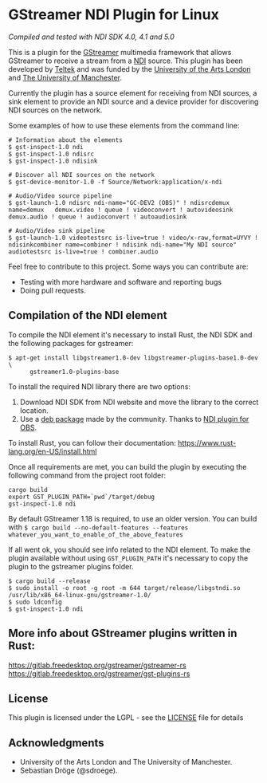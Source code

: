 GStreamer NDI Plugin for Linux
====================

*Compiled and tested with NDI SDK 4.0, 4.1 and 5.0*

This is a plugin for the [GStreamer](https://gstreamer.freedesktop.org/) multimedia framework that allows GStreamer to receive a stream from a [NDI](https://www.newtek.com/ndi/) source. This plugin has been developed by [Teltek](http://teltek.es/) and was funded by the [University of the Arts London](https://www.arts.ac.uk/) and [The University of Manchester](https://www.manchester.ac.uk/).

Currently the plugin has a source element for receiving from NDI sources, a sink element to provide an NDI source and a device provider for discovering NDI sources on the network.

Some examples of how to use these elements from the command line:

```console
# Information about the elements
$ gst-inspect-1.0 ndi
$ gst-inspect-1.0 ndisrc
$ gst-inspect-1.0 ndisink

# Discover all NDI sources on the network
$ gst-device-monitor-1.0 -f Source/Network:application/x-ndi

# Audio/Video source pipeline
$ gst-launch-1.0 ndisrc ndi-name="GC-DEV2 (OBS)" ! ndisrcdemux name=demux   demux.video ! queue ! videoconvert ! autovideosink  demux.audio ! queue ! audioconvert ! autoaudiosink

# Audio/Video sink pipeline
$ gst-launch-1.0 videotestsrc is-live=true ! video/x-raw,format=UYVY ! ndisinkcombiner name=combiner ! ndisink ndi-name="My NDI source"  audiotestsrc is-live=true ! combiner.audio
```

Feel free to contribute to this project. Some ways you can contribute are:
* Testing with more hardware and software and reporting bugs
* Doing pull requests.

Compilation of the NDI element
-------
To compile the NDI element it's necessary to install Rust, the NDI SDK and the following packages for gstreamer:

```console
$ apt-get install libgstreamer1.0-dev libgstreamer-plugins-base1.0-dev \
      gstreamer1.0-plugins-base

```
To install the required NDI library there are two options:
1. Download NDI SDK from NDI website and move the library to the correct location.
2. Use a [deb package](https://github.com/Palakis/obs-ndi/releases/download/4.5.2/libndi3_3.5.1-1_amd64.deb) made by the community. Thanks to [NDI plugin for OBS](https://github.com/Palakis/obs-ndi).

To install Rust, you can follow their documentation: https://www.rust-lang.org/en-US/install.html

Once all requirements are met, you can build the plugin by executing the following command from the project root folder:

```
cargo build
export GST_PLUGIN_PATH=`pwd`/target/debug
gst-inspect-1.0 ndi
```

By default GStreamer 1.18 is required, to use an older version. You can build with `$ cargo build --no-default-features --features whatever_you_want_to_enable_of_the_above_features`
      

If all went ok, you should see info related to the NDI element. To make the plugin available without using `GST_PLUGIN_PATH` it's necessary to copy the plugin to the gstreamer plugins folder.

```console
$ cargo build --release
$ sudo install -o root -g root -m 644 target/release/libgstndi.so /usr/lib/x86_64-linux-gnu/gstreamer-1.0/
$ sudo ldconfig
$ gst-inspect-1.0 ndi
```

More info about GStreamer plugins written in Rust:
----------------------------------
https://gitlab.freedesktop.org/gstreamer/gstreamer-rs
https://gitlab.freedesktop.org/gstreamer/gst-plugins-rs


License
-------
This plugin is licensed under the LGPL - see the [LICENSE](LICENSE) file for details


Acknowledgments
-------
* University of the Arts London and The University of Manchester.
* Sebastian Dröge (@sdroege).

